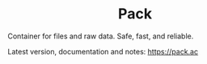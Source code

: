<h1 align="center">Pack</h1>
Container for files and raw data. Safe, fast, and reliable.

Latest version, documentation and notes: https://pack.ac